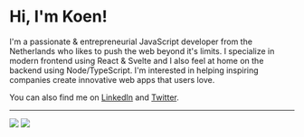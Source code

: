 # Hi, I'm Koen!

I'm a passionate & entrepreneurial JavaScript developer from the
Netherlands who likes to push the web beyond it's limits. I specialize
in modern frontend using React & Svelte and I also feel at home on the
backend using Node/TypeScript. I'm interested in helping inspiring companies create innovative web 
apps that users love.

You can also find me on [LinkedIn](http://nl.linkedin.com/in/vangilst/) and
[Twitter](http://www.twitter.com/vnglst).

---

![](https://github-readme-stats.vercel.app/api?username=vnglst&show_icons=true&count_private=true) ![](https://github-readme-stats.vercel.app/api/top-langs/?username=vnglst&layout=compact)

